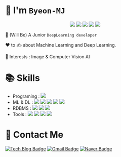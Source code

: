 # 👋 I'm `Byeon-MJ`

<div align="center">

[![](http://github-profile-summary-cards.vercel.app/api/cards/profile-details?username=Byeon-MJ&theme=moonlight)](https://github.com/vn7n24fzkq/github-profile-summary-cards)
![](http://github-profile-summary-cards.vercel.app/api/cards/repos-per-language?username=Byeon-MJ&theme=moonlight)
![](http://github-profile-summary-cards.vercel.app/api/cards/most-commit-language?username=Byeon-MJ&theme=moonlight)
![](http://github-profile-summary-cards.vercel.app/api/cards/stats?username=Byeon-MJ&theme=moonlight)
![](http://github-profile-summary-cards.vercel.app/api/cards/productive-time?username=Byeon-MJ&theme=moonlight&utcOffset=8)
  
</div>



👀 (Will Be) A Junior `DeepLearning developer`

❤️ to ✍️ about Machine Learning and Deep Learning.

🧠 Interests : Image & Computer Vision AI



# 📚 Skills
- Programing :  <img src="https://img.shields.io/badge/python-3776AB?style=for-the-badge&logo=python&logoColor=white">
- ML & DL :     <img src="https://img.shields.io/badge/scikit_learn-F7931E?style=for-the-badge&logo=scikit-learn&logoColor=white">
                <img src="https://img.shields.io/badge/tensorflow-FF6F00?style=for-the-badge&logo=tensorflow&logoColor=white">
                <img src="https://img.shields.io/badge/keras-D00000?style=for-the-badge&logo=keras&logoColor=white">
                <img src="https://img.shields.io/badge/pytorch-EE4C2C?style=for-the-badge&logo=pytorch&logoColor=white">
                <img src="https://img.shields.io/badge/opencv-EE4C2C?style=for-the-badge&logo=opencv&logoColor=white">
- RDBMS :       <img src="https://img.shields.io/badge/oracle-F80000?style=for-the-badge&logo=oracle&logoColor=white"> 
                <img src="https://img.shields.io/badge/mysql-4479A1?style=for-the-badge&logo=mysql&logoColor=white">
                <img src="https://img.shields.io/badge/postgresql-4169E1?style=for-the-badge&logo=postgresql&logoColor=white">
- Tools :       <img src="https://img.shields.io/badge/jupyter-F37626?style=for-the-badge&logo=jupyter&logoColor=white">
                <img src="https://img.shields.io/badge/anaconda-44A833?style=for-the-badge&logo=anaconda&logoColor=white">
                <img src="https://img.shields.io/badge/git-F05032?style=for-the-badge&logo=git&logoColor=white">
                <img src="https://img.shields.io/badge/github-181717?style=for-the-badge&logo=github&logoColor=white">



# 🔔 Contact Me
[![Tech Blog Badge](http://img.shields.io/badge/-Tech%20blog-black?style=flat-square&logo=github&link=https://redmooncode.tistory.com/)](https://redmooncode.tistory.com/)
[![Gmail Badge](https://img.shields.io/badge/Gmail-d14836?style=flat-square&logo=Gmail&logoColor=white&link=mailto:byunmj24@gmail.com)](mailto:byunmj24@gmail.com)
[![Naver Badge](https://img.shields.io/badge/Naver-03C75A?style=flat-square&logo=Naver&logoColor=white&link=mailto:bmj24@naver.com)](mailto:bmj24@naver.com)
